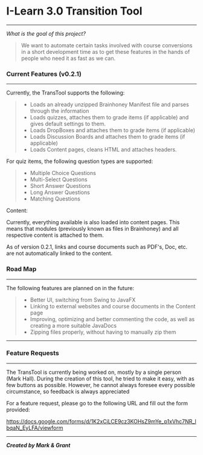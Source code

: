 # I-Learn 3.0 Transition Tool

***

 _What is the goal of this project?_
> We want to automate certain tasks involved with course conversions in a short development time as to get these features in the hands of people who need it as fast as we can. 

### Current Features (v0.2.1)

***

Currently, the TransTool supports the following:

> - Loads an already unzipped Brainhoney Manifest file and parses through the information
> - Loads quizzes, attaches them to grade items (if applicable) and gives default settings to them.
> - Loads DropBoxes and attaches them to grade items (if applicable)
> - Loads Discussion Boards and attaches them to grade items (if applicable)
> - Loads Content pages, cleans HTML and attaches headers.  

For quiz items, the following question types are supported:

> - Multiple Choice Questions
> - Multi-Select Questions
> - Short Answer Questions
> - Long Answer Questions
> - Matching Questions

Content:

Currently, everything available is also loaded into content pages.  This means that modules (previously known as files in Brainhoney) and all respective content is attached to them.

As of version 0.2.1, links and course documents such as PDF's, Doc, etc. are not automatically linked to the content.

### Road Map

***

The following features are planned on in the future:

> - Better UI, switching from Swing to JavaFX
> - Linking to external websites and course documents in the Content page
> - Improving, optimizing and better commenting the code, as well as creating a more suitable JavaDocs
> - Zipping files properly, without having to manually zip them

***

### Feature Requests

***

The TransTool is currently being worked on, mostly by a single person (Mark Hall). During the creation of this tool, he tried to make it easy, with as few buttons as possible. However, he cannot always foresee every possible circumstance, so feedback is always appreciated

For a feature request, please go to the following URL and fill out the form provided:

https://docs.google.com/forms/d/1K2xCiLCE9cz3KOHsZ9mYe_p1xVhc7NR_lbqaN_EyLFA/viewform

***



**_Created by Mark & Grant_**
